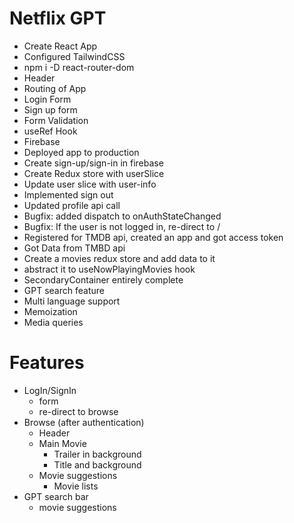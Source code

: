 # Netflix GPT

- Create React App
- Configured TailwindCSS
- npm i -D react-router-dom
- Header
- Routing of App
- Login Form
- Sign up form
- Form Validation
- useRef Hook
- Firebase
- Deployed app to production
- Create sign-up/sign-in in firebase
- Create Redux store with userSlice
- Update user slice with user-info
- Implemented sign out
- Updated profile api call
- Bugfix: added dispatch to onAuthStateChanged
- Bugfix: If the user is not logged in, re-direct to /
- Registered for TMDB api, created an app and got access token
- Got Data from TMBD api
- Create a movies redux store and add data to it
- abstract it to useNowPlayingMovies hook
- SecondaryContainer entirely complete
- GPT search feature
- Multi language support
- Memoization
- Media queries


# Features
- LogIn/SignIn
    - form
    - re-direct to browse
- Browse (after authentication)
    - Header
    - Main Movie
        - Trailer in background
        - Title and background
    - Movie suggestions
        - Movie lists
- GPT search bar
    - movie suggestions


